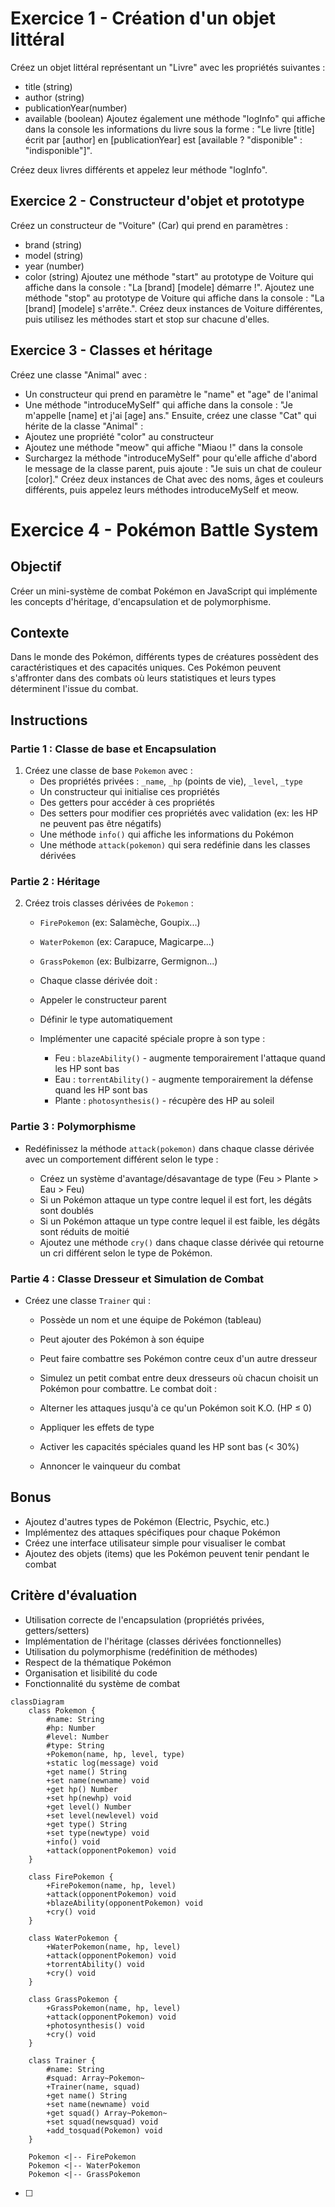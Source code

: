 # Exercice 1 - Création d'un objet littéral
Créez un objet littéral représentant un "Livre" avec les propriétés suivantes :
- title (string)
- author (string)
- publicationYear(number)
- available (boolean)
Ajoutez également une méthode "logInfo" qui affiche dans la console les informations du livre sous la forme : "Le livre [title] écrit par [author] en [publicationYear] est [available ? "disponible" : "indisponible"]".

Créez deux livres différents et appelez leur méthode "logInfo".

## Exercice 2 - Constructeur d'objet et prototype
Créez un constructeur de "Voiture" (Car) qui prend en paramètres :
- brand (string)
- model (string)
- year (number)
- color (string)
Ajoutez une méthode "start" au prototype de Voiture qui affiche dans la console : "La [brand] [modele] démarre !".
Ajoutez une méthode "stop" au prototype de Voiture qui affiche dans la console : "La [brand] [modele] s'arrête.".
Créez deux instances de Voiture différentes, puis utilisez les méthodes start et stop sur chacune d'elles.

## Exercice 3 - Classes et héritage
Créez une classe "Animal" avec :
- Un constructeur qui prend en paramètre le "name" et "age" de l'animal
- Une méthode "introduceMySelf" qui affiche dans la console : "Je m'appelle [name] et j'ai [age] ans."
Ensuite, créez une classe "Cat" qui hérite de la classe "Animal" :
- Ajoutez une propriété "color" au constructeur
- Ajoutez une méthode "meow" qui affiche "Miaou !" dans la console
- Surchargez la méthode "introduceMySelf" pour qu'elle affiche d'abord le message de la classe parent, puis ajoute : "Je suis un chat de couleur [color]."
Créez deux instances de Chat avec des noms, âges et couleurs différents, puis appelez leurs méthodes introduceMySelf et meow.
# Exercice 4 - Pokémon Battle System
## Objectif
Créer un mini-système de combat Pokémon en JavaScript qui implémente les concepts d'héritage, d'encapsulation et de polymorphisme.
## Contexte
Dans le monde des Pokémon, différents types de créatures possèdent des caractéristiques et des capacités uniques. Ces Pokémon peuvent s'affronter dans des combats où leurs statistiques et leurs types déterminent l'issue du combat.
## Instructions
### Partie 1 : Classe de base et Encapsulation
1. Créez une classe de base `Pokemon` avec :
    - Des propriétés privées : `_name`, `_hp` (points de vie), `_level`, `_type`
    - Un constructeur qui initialise ces propriétés
    - Des getters pour accéder à ces propriétés
    - Des setters pour modifier ces propriétés avec validation (ex: les HP ne peuvent pas être négatifs)
    - Une méthode `info()` qui affiche les informations du Pokémon
    - Une méthode `attack(pokemon)` qui sera redéfinie dans les classes dérivées

### Partie 2 : Héritage
2. Créez trois classes dérivées de `Pokemon` :
    
    - `FirePokemon` (ex: Salamèche, Goupix...)
    - `WaterPokemon` (ex: Carapuce, Magicarpe...)
    - `GrassPokemon` (ex: Bulbizarre, Germignon...)
    - Chaque classe dérivée doit :
    
    - Appeler le constructeur parent
    - Définir le type automatiquement
    - Implémenter une capacité spéciale propre à son type :
        - Feu : `blazeAbility()` - augmente temporairement l'attaque quand les HP sont bas
        - Eau : `torrentAbility()` - augmente temporairement la défense quand les HP sont bas
        - Plante : `photosynthesis()` - récupère des HP au soleil
### Partie 3 : Polymorphisme
- Redéfinissez la méthode `attack(pokemon)` dans chaque classe dérivée avec un comportement différent selon le type :
    
    - Créez un système d'avantage/désavantage de type (Feu > Plante > Eau > Feu)
    - Si un Pokémon attaque un type contre lequel il est fort, les dégâts sont doublés
    - Si un Pokémon attaque un type contre lequel il est faible, les dégâts sont réduits de moitié
    - Ajoutez une méthode `cry()` dans chaque classe dérivée qui retourne un cri différent selon le type de Pokémon.
    
### Partie 4 : Classe Dresseur et Simulation de Combat
- Créez une classe `Trainer` qui :
    
    - Possède un nom et une équipe de Pokémon (tableau)
    - Peut ajouter des Pokémon à son équipe
    - Peut faire combattre ses Pokémon contre ceux d'un autre dresseur
    - Simulez un petit combat entre deux dresseurs où chacun choisit un Pokémon pour combattre. Le combat doit :
    
    - Alterner les attaques jusqu'à ce qu'un Pokémon soit K.O. (HP ≤ 0)
    - Appliquer les effets de type
    - Activer les capacités spéciales quand les HP sont bas (< 30%)
    - Annoncer le vainqueur du combat
## Bonus
- Ajoutez d'autres types de Pokémon (Electric, Psychic, etc.)
- Implémentez des attaques spécifiques pour chaque Pokémon
- Créez une interface utilisateur simple pour visualiser le combat
- Ajoutez des objets (items) que les Pokémon peuvent tenir pendant le combat
## Critère d'évaluation
- Utilisation correcte de l'encapsulation (propriétés privées, getters/setters)
- Implémentation de l'héritage (classes dérivées fonctionnelles)
- Utilisation du polymorphisme (redéfinition de méthodes)
- Respect de la thématique Pokémon
- Organisation et lisibilité du code
- Fonctionnalité du système de combat
```mermaid
classDiagram
    class Pokemon {
        #name: String
        #hp: Number
        #level: Number
        #type: String
        +Pokemon(name, hp, level, type)
        +static log(message) void
        +get name() String
        +set name(newname) void
        +get hp() Number
        +set hp(newhp) void
        +get level() Number
        +set level(newlevel) void
        +get type() String
        +set type(newtype) void
        +info() void
        +attack(opponentPokemon) void
    }

    class FirePokemon {
        +FirePokemon(name, hp, level)
        +attack(opponentPokemon) void
        +blazeAbility(opponentPokemon) void
        +cry() void
    }

    class WaterPokemon {
        +WaterPokemon(name, hp, level)
        +attack(opponentPokemon) void
        +torrentAbility() void
        +cry() void
    }

    class GrassPokemon {
        +GrassPokemon(name, hp, level)
        +attack(opponentPokemon) void
        +photosynthesis() void
        +cry() void
    }

    class Trainer {
        #name: String
        #squad: Array~Pokemon~
        +Trainer(name, squad)
        +get name() String
        +set name(newname) void
        +get squad() Array~Pokemon~
        +set squad(newsquad) void
        +add_tosquad(Pokemon) void
    }

    Pokemon <|-- FirePokemon
    Pokemon <|-- WaterPokemon
    Pokemon <|-- GrassPokemon
```
- [ ] 